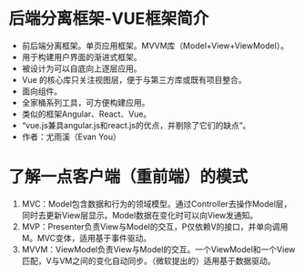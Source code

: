 # 后端分离框架-VUE框架简介

- 前后端分离框架。单页应用框架。MVVM库（Model+View+ViewModel）。
- 用于构建用户界面的渐进式框架。
- 被设计为可以自底向上逐层应用。
- Vue 的核心库只关注视图层，便于与第三方库或既有项目整合。
- 面向组件。
- 全家桶系列工具，可方便构建应用。
- 类似的框架Angular、React、Vue。
- “vue.js兼具angular.js和react.js的优点，并剔除了它们的缺点”。
- 作者：尤雨溪（Evan You）

# 了解一点客户端（重前端）的模式
1. MVC：Model包含数据和行为的领域模型。通过Controller去操作Model层，同时去更新View层显示。Model数据在变化时可以向View发通知。
2. MVP：Presenter负责View与Model的交互，P仅依赖V的接口，并单向调用M。MVC变体，适用基于事件驱动。
3. MVVM：ViewModel负责View与Model的交互。一个ViewModel和一个View匹配，V与VM之间的变化自动同步。（微软提出的）适用基于数据驱动。
